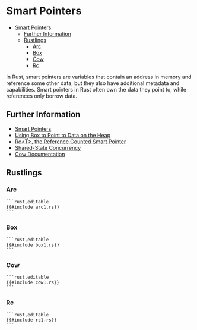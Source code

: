 # Smart Pointers

<!--ts-->
* [Smart Pointers](#smart-pointers)
   * [Further Information](#further-information)
   * [Rustlings](#rustlings)
      * [Arc](#arc)
      * [Box](#box)
      * [Cow](#cow)
      * [Rc](#rc)

<!-- Created by https://github.com/ekalinin/github-markdown-toc -->
<!-- Added by: runner, at: Sat Feb 25 02:58:03 UTC 2023 -->

<!--te-->
In Rust, smart pointers are variables that contain an address in memory and reference some other data, but they also have additional metadata and capabilities.
Smart pointers in Rust often own the data they point to, while references only borrow data.

## Further Information

- [Smart Pointers](https://doc.rust-lang.org/book/ch15-00-smart-pointers.html)
- [Using Box to Point to Data on the Heap](https://doc.rust-lang.org/book/ch15-01-box.html)
- [Rc\<T\>, the Reference Counted Smart Pointer](https://doc.rust-lang.org/book/ch15-04-rc.html)
- [Shared-State Concurrency](https://doc.rust-lang.org/book/ch16-03-shared-state.html)
- [Cow Documentation](https://doc.rust-lang.org/std/borrow/enum.Cow.html)

## Rustlings

### Arc

~~~admonish note title="arc1" collapsible=true
```rust,editable
{{#include arc1.rs}}
```
~~~

### Box

~~~admonish note title="box1" collapsible=true
```rust,editable
{{#include box1.rs}}
```
~~~

### Cow

~~~admonish note title="cow1" collapsible=true
```rust,editable
{{#include cow1.rs}}
```
~~~

### Rc

~~~admonish note title="rc1" collapsible=true
```rust,editable
{{#include rc1.rs}}
```
~~~